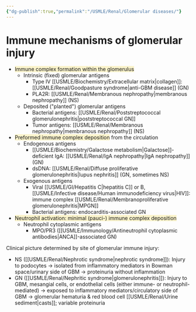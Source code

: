 ```yaml
---
{"dg-publish":true,"permalink":"/USMLE/Renal/Glomerular diseases/"}
---
```


# Immune mechanisms of glomerular injury 
- <span style="background:rgba(240, 200, 0, 0.2)">Immune complex formation within the glomerulus</span>
	- Intrinsic (fixed) glomerular antigens
		- Type IV [[USMLE/Biochemistry/Extracellular matrix\|collagen]]: [[USMLE/Renal/Goodpasture syndrome\|anti-GBM disease]] (GN)
		- PLA2R: [[USMLE/Renal/Membranous nephropathy\|membranous nephropathy]] (NS)
	- Deposited ("planted") glomerular antigens
		- Bacterial antigens: [[USMLE/Renal/Poststreptococcal glomerulonephritis\|poststreptococcal GN]]
		- Tumor antigens: [[USMLE/Renal/Membranous nephropathy\|membranous nephropathy]] (NS)
- <span style="background:rgba(240, 200, 0, 0.2)">Preformed immune complex deposition</span> from the circulation
	- Endogenous antigens
		- [[USMLE/Biochemistry/Galactose metabolism\|Galactose]]-deficient IgA: [[USMLE/Renal/IgA nephropathy\|IgA nephropathy]] (GN)
		- dsDNA: [[USMLE/Renal/Diffuse proliferative glomerulonephritis\|lupus nephritis]] (GN, sometimes NS)
	- Exogenous antigens
		- Viral [[USMLE/GI/Hepatitis C\|hepatitis C]] or B, [[USMLE/Infective disease/Human immunodeficiency virus\|HIV]]: immune complex [[USMLE/Renal/Membranoproliferative glomerulonephritis\|MPGN]]
		- Bacterial antigens: endocarditis-associated GN
- <span style="background:rgba(240, 200, 0, 0.2)">Neutrophil activation: minimal (pauci-) immune complex deposition</span>
	- Neutrophil cytoplasmic antigens
		- MPO/PR3 ([[USMLE/Immunology/Antineutrophil cytoplasmic antibodies\|ANCA]]-associated GN)

Clinical picture determined by site of glomerular immune injury:
- NS ([[USMLE/Renal/Nephrotic syndrome\|nephrotic syndrome]]): Injury to podocytes → isolated from inflammatory mediators in Bowman space/urinary side of GBM → proteinuria without inflammation
- GN ([[USMLE/Renal/Nephritic syndrome\|glomerulonephritis]]): Injury to GBM, mesangial cells, or endothelial cells (either immune- or neutrophil-mediated) → exposed to inflammatory mediators/circulatory side of GBM → glomerular hematuria & red blood cell [[USMLE/Renal/Urine sediment\|casts]]; variable proteinuria
